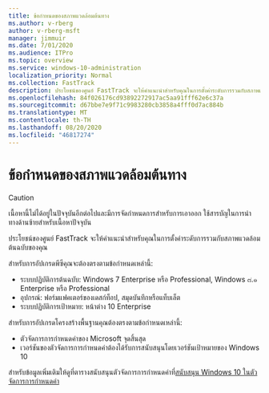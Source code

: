 ```yaml
---
title: ข้อกำหนดของสภาพแวดล้อมต้นทาง
ms.author: v-rberg
author: v-rberg-msft
manager: jimmuir
ms.date: 7/01/2020
ms.audience: ITPro
ms.topic: overview
ms.service: windows-10-administration
localization_priority: Normal
ms.collection: FastTrack
description: ประโยชน์ของศูนย์ FastTrack จะให้คำแนะนำสำหรับคุณในการตั้งค่าระดับการรวมกับสภาพแวดล้อมต้นฉบับของคุณสำหรับการปรับใช้ Windows 10
ms.openlocfilehash: 84f026176cd93892272917ac5aa91fff62e6c37a
ms.sourcegitcommit: d67bbe7e9f71c9983280cb3858a4fff0d7ac884b
ms.translationtype: MT
ms.contentlocale: th-TH
ms.lasthandoff: 08/20/2020
ms.locfileid: "46817274"
---
```

# <a name="source-environment-expectations"></a>ข้อกำหนดของสภาพแวดล้อมต้นทาง

> [!CAUTION]
> เนื้อหานี้ไม่ได้อยู่ในปัจจุบันอีกต่อไปและมีการจัดกำหนดการสำหรับการเอาออก ใช้สารบัญในการนำทางด้านซ้ายสำหรับเนื้อหาปัจจุบัน

ประโยชน์ของศูนย์ FastTrack จะให้คำแนะนำสำหรับคุณในการตั้งค่าระดับการรวมกับสภาพแวดล้อมต้นฉบับของคุณ
  
สำหรับการอัปเกรดพีซีคุณจะต้องตรงตามข้อกำหนดเหล่านี้:

- ระบบปฏิบัติการต้นฉบับ: Windows 7 Enterprise หรือ Professional, Windows ๘.๑ Enterprise หรือ Professional
- อุปกรณ์: ฟอร์มแฟคเตอร์ของเดสก์ท็อป, สมุดบันทึกหรือแท็บเล็ต
- ระบบปฏิบัติการเป้าหมาย: หน้าต่าง 10 Enterprise

สำหรับการอัปเกรดโครงสร้างพื้นฐานคุณต้องตรงตามข้อกำหนดเหล่านี้:   

- ตัวจัดการการกำหนดค่าของ Microsoft จุดสิ้นสุด  
- เวอร์ชันของตัวจัดการการกำหนดค่าต้องได้รับการสนับสนุนโดยเวอร์ชันเป้าหมายของ Windows 10

สำหรับข้อมูลเพิ่มเติมให้ดูที่ตารางสนับสนุนตัวจัดการการกำหนดค่าที่[สนับสนุน Windows 10 ในตัวจัดการการกำหนดค่า](https://docs.microsoft.com/sccm/core/plan-design/configs/support-for-windows-10)
  